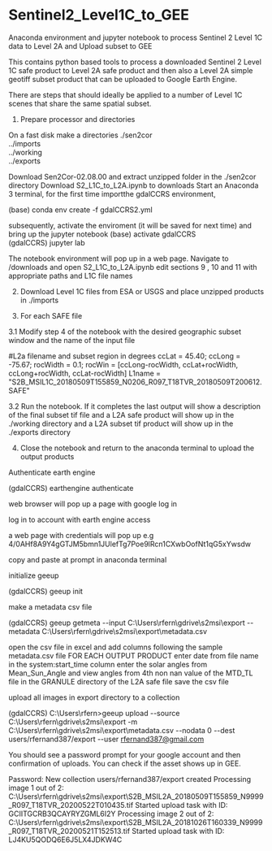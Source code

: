 # Sentinel2_Level1C_to_GEE
Anaconda environment and jupyter notebook to process Sentinel 2 Level 1C data to Level 2A and Upload subset to GEE

This contains python based tools to process a downloaded Sentinel 2 Level 1C safe product to Level 2A safe product
and then also a Level 2A simple geotiff subset product that can be uploaded to Google Earth Engine.

There are steps that should ideally be applied to a number of Level 1C scenes that share the same spatial subset.

1.  Prepare processor and directories

On a fast disk make a directories
./sen2cor  
  ../imports  
  ../working  
  ../exports  

Download Sen2Cor-02.08.00 and extract unzipped folder in the ./sen2cor directory
Download S2_L1C_to_L2A.ipynb to downloads
Start an Anaconda 3 terminal,  for the first time importthe gdalCCRS environment,

(base) conda env create -f gdalCCRS2.yml  

subsequently, activate the enviroment (it will be saved for next time) and bring up the jupyter notebook
(base) activate gdalCCRS  
(gdalCCRS) jupyter lab  

The notebook environment will pop up in a web page.  Navigate to /downloads and open  S2_L1C_to_L2A.ipynb
edit sections 9 , 10 and 11 with appropriate paths and L1C file names

2.  Download Level 1C files from ESA or USGS and place unzipped products in ./imports

3.  For each SAFE file

3.1 Modify step 4 of the notebook with the desired geographic subset window and the name of the input file

#L2a filename and subset region in degrees
ccLat = 45.40;
ccLong = -75.67;
rocWidth = 0.1;
rocWin = [ccLong-rocWidth, ccLat+rocWidth, ccLong+rocWidth, ccLat-rocWidth]
L1name = "S2B_MSIL1C_20180509T155859_N0206_R097_T18TVR_20180509T200612.SAFE"

3.2  Run the notebook.  If it completes the last output will show a description of the final subset tif file and
a L2A safe product will show up in the ./working directory and a L2A subset tif product will show up in the ./exports directory

4.  Close the notebook and return to the anaconda terminal to upload the output products

Authenticate earth engine

(gdalCCRS) earthengine authenticate

web browser will pop up a page with google log in

log in to account with earth engine access

a web page with credentials will pop up 
e.g 4/0AHf8A9Y4gGTJM5bmn1JUlefTg7Poe9lRcn1CXwbOofNt1qG5xYwsdw

copy and paste at prompt in anaconda terminal

initialize geeup 

(gdalCCRS) geeup init

make a metadata csv file

(gdalCCRS) geeup getmeta --input C:\Users\rfern\gdrive\s2msi\export --metadata C:\Users\rfern\gdrive\s2msi\export\metadata.csv

open the csv file in excel and add columns following the sample metadata.csv file
FOR EACH OUTPUT PRODUCT
enter date from file name in the system:start_time column
enter the solar angles from Mean_Sun_Angle and view angles from 4th non nan value 
  of the MTD_TL file in the GRANULE directory of the L2A safe file
save the csv file

upload all images in export directory to a collection

(gdalCCRS) C:\Users\rfern>geeup upload --source C:\Users\rfern\gdrive\s2msi\export -m C:\Users\rfern\gdrive\s2msi\export\metadata.csv --nodata 0 --dest users/rfernand387/export --user rfernand387@gmail.com

You should see a password prompt for your google account and then confirmation of uploads.  You can check if the asset shows up in GEE.

Password:
New collection users/rfernand387/export created
Processing image 1 out of 2: C:\Users\rfern\gdrive\s2msi\export\S2B_MSIL2A_20180509T155859_N9999_R097_T18TVR_20200522T010435.tif
Started upload task with ID: GCIITGCRB3QCAYRYZGML6I2Y
Processing image 2 out of 2: C:\Users\rfern\gdrive\s2msi\export\S2B_MSIL2A_20181026T160339_N9999_R097_T18TVR_20200521T152513.tif
Started upload task with ID: LJ4KU5QODQ6E6J5LX4JDKW4C
